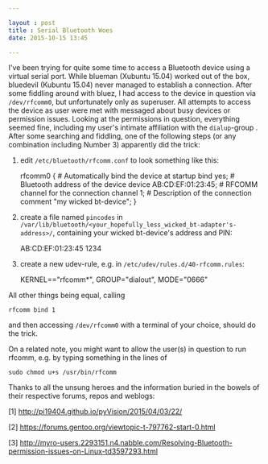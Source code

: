 ```yaml
---

layout : post
title : Serial Bluetooth Woes
date: 2015-10-15 13:45

---
```


I've been trying for quite some time to access a Bluetooth device using a virtual serial port. While blueman (Xubuntu 15.04)
worked out of the box, bluedevil (Kubuntu 15.04) never managed to establish a connection. After some fiddling around with bluez, I had access to the device in question via `/dev/rfcomm0`, but unfortunately only as superuser. All attempts to access the device as user were met with messaged about busy devices or permission issues. Looking at the permissions in question, everything seemed fine, including my user's intimate affiliation with the `dialup`-group . After some searching and fiddling, one of the following steps (or any combination including Number 3) apparently did the trick:

1. edit `/etc/bluetooth/rfcomm.conf` to look something like this:


    rfcomm0 {
        # Automatically bind the device at startup
        bind yes;
        # Bluetooth address of the device
        device AB:CD:EF:01:23:45;
        # RFCOMM channel for the connection
        channel 1;
        # Description of the connection
        comment "my wicked bt-device";
    }

2. create a file named `pincodes` in `/var/lib/bluetooth/<your_hopefully_less_wicked_bt-adapter's-address>/`, containing your wicked bt-device's address and PIN:


    AB:CD:EF:01:23:45 1234

3. create a new udev-rule, e.g. in `/etc/udev/rules.d/40-rfcomm.rules`:


    KERNEL=="rfcomm*", GROUP="dialout", MODE="0666"

All other things being equal, calling


    rfcomm bind 1

and then accessing `/dev/rfcomm0` with a terminal of your choice, should do the trick.

On a related note, you might want to allow the user(s) in question to run rfcomm, e.g. by typing something in the lines of


    sudo chmod u+s /usr/bin/rfcomm

Thanks to all the unsung heroes and the information buried in the bowels of their respective forums, repos and weblogs:

[1] http://pi19404.github.io/pyVision/2015/04/03/22/

[2] https://forums.gentoo.org/viewtopic-t-797762-start-0.html

[3] http://myro-users.2293151.n4.nabble.com/Resolving-Bluetooth-permission-issues-on-Linux-td3597293.html

